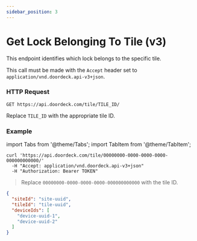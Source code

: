 ```yaml
---
sidebar_position: 3
---
```


# Get Lock Belonging To Tile (v3)

This endpoint identifies which lock belongs to the specific tile.

This call must be made with the `Accept` header set to `application/vnd.doordeck.api-v3+json`.

### HTTP Request

`GET https://api.doordeck.com/tile/TILE_ID/`

Replace `TILE_ID` with the appropriate tile ID.

### Example

import Tabs from '@theme/Tabs';
import TabItem from '@theme/TabItem';

<Tabs>
<TabItem value="shell" label="Request">

```shell title="CURL"
curl 'https://api.doordeck.com/tile/00000000-0000-0000-0000-000000000000/'
  -H "Accept: application/vnd.doordeck.api-v3+json"
  -H "Authorization: Bearer TOKEN"
```

> Replace `00000000-0000-0000-0000-000000000000` with the tile ID.

</TabItem>
<TabItem value="json" label="Response">

```json title="JSON"
{
  "siteId": "site-uuid",
  "tileId": "tile-uuid",
  "deviceIds": [
    "device-uuid-1",
    "device-uuid-2"
  ]
}
```

</TabItem>
</Tabs>

